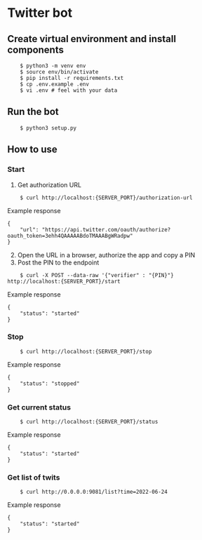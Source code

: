 # Twitter bot

## Create virtual environment and install components
```
    $ python3 -m venv env
    $ source env/bin/activate
    $ pip install -r requirements.txt
    $ cp .env.example .env
    $ vi .env # feel with your data
````

## Run the bot
```
    $ python3 setup.py
````

## How to use
### Start

1. Get authorization URL
```
    $ curl http://localhost:{SERVER_PORT}/authorization-url
````
Example response
```
{
    "url": "https://api.twitter.com/oauth/authorize?oauth_token=3ehh4QAAAAABdoTMAAABgWRadpw"
}
```
2. Open the URL in a browser, authorize the app and copy a PIN
3. Post the PIN to the endpoint
```
    $ curl -X POST --data-raw '{"verifier" : "{PIN}"} http://localhost:{SERVER_PORT}/start
````
Example response
```
{
    "status": "started"
}
```
### Stop
```
    $ curl http://localhost:{SERVER_PORT}/stop
````
Example response
```
{
    "status": "stopped"
}
```
### Get current status
```
    $ curl http://localhost:{SERVER_PORT}/status
````
Example response
```
{
    "status": "started"
}
```
### Get list of twits 
```
    $ curl http://0.0.0.0:9081/list?time=2022-06-24
````
Example response
```
{
    "status": "started"
}
```